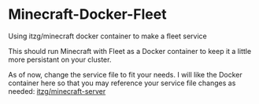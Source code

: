 # Minecraft-Docker-Fleet
Using itzg/minecraft docker container to make a fleet service

This should run Minecraft with Fleet as a Docker container to keep it a little more persistant on your cluster.

As of now, change the service file to fit your needs. I will like the Docker container here so that you may reference your service file changes as needed:
[itzg/minecraft-server](https://registry.hub.docker.com/u/itzg/minecraft-server/)
